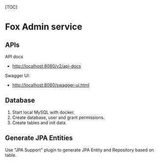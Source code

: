 [TOC]

# Fox Admin service



## APIs

API docs

- <http://localhost:8080/v2/api-docs>



Swagger UI:

- <http://localhost:8080/swagger-ui.html>





## Database



1. Start local MySQL with docker.
2. Create database, user and grant permissions.
3. Create tables and init data.



## Generate JPA Entities

Use "JPA Support" plugin to generate JPA Entity and Repository based on table.





